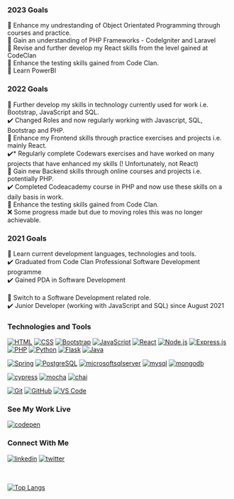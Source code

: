 

<!--
**M5FGN/m5fgn** is a ✨ _special_ ✨ repository because its `README.md` (this file) appears on your GitHub profile.
-->

### 2023 Goals
🎯 Enhance my undrestanding of Object Orientated Programming through courses and practice. \
🎯 Gain an understanding of PHP Frameworks - CodeIgniter and Laravel \
🎯 Revise and further develop my React skills from the level gained at CodeClan \
🎯 Enhance the testing skills gained from Code Clan. \
🎯 Learn PowerBI 


### 2022 Goals
🎯 Further develop my skills in technology currently used for work i.e. Bootstrap, JavaScript and SQL. \
✔️ Changed Roles and now regularly working with Javascript, SQL, Bootstrap and PHP. \
🎯 Enhance my Frontend skills through practice exercises and projects i.e. mainly React. \
✔️*  Regularly complete Codewars exercises and have worked on many projects that have enhanced my skills (! Unfortunately, not React) \
🎯 Gain new Backend skills through online courses and projects i.e. potentially PHP. \
✔️ Completed Codeacademy course in PHP and now use these skills on a daily basis in work. \
🎯 Enhance the testing skills gained from Code Clan. \
❌ Some progress made but due to moving roles this was no longer achievable.


### 2021 Goals
🎯 Learn current development languages, technologies and tools. \
✔️ Graduated from Code Clan Professional Software Development programme \
✔️ Gained PDA in Software Development
<br></br>
🎯 Switch to a Software Development related role. \
✔️ Junior Developer (working with JavaScript and SQL) since August 2021


### Technologies and Tools
[![HTML](https://img.shields.io/badge/-HTML-5c0f84?style=for-the-badge&logo=html5&logoColor=white)](https://github.com/M5FGN)
[![CSS](https://img.shields.io/badge/CSS3-5c0f84?style=for-the-badge&logo=css3&logoColor=white)](https://github.com/M5FGN)
[![Bootstrap](https://img.shields.io/badge/Bootstrap-5c0f84?style=for-the-badge&logo=bootstrap&logoColor=white)](https://github.com/M5FGN)
[![JavaScript](https://img.shields.io/badge/JavaScript-5c0f84?style=for-the-badge&logo=JavaScript&logoColor=white)](https://github.com/M5FGN)
[![React](https://img.shields.io/badge/React-5c0f84?style=for-the-badge&logo=React&logoColor=white)](https://github.com/M5FGN)
[![Node.js](https://img.shields.io/badge/Node.js-5c0f84?style=for-the-badge&logo=nodedotjs&logoColor=white)](https://github.com/M5FGN)
[![Express.js](https://img.shields.io/badge/Express.js-5c0f84?style=for-the-badge&logo=Express.js&logoColor=white)](https://github.com/M5FGN)
[![PHP](https://img.shields.io/badge/PHP-5c0f84?style=for-the-badge&logo=PHP&logoColor=white)](https://github.com/M5FGN)
[![Python](https://img.shields.io/badge/Python-5c0f84?style=for-the-badge&logo=Python&logoColor=white)](https://github.com/M5FGN)
[![Flask](https://img.shields.io/badge/Flask-5c0f84?style=for-the-badge&logo=Flask&logoColor=white)](https://github.com/M5FGN)
[![Java](https://img.shields.io/badge/Java-5c0f84?style=for-the-badge&logo=Java&logoColor=white)](https://github.com/M5FGN)<br/>

[![Spring](https://img.shields.io/badge/Spring-5c0f84?style=for-the-badge&logo=Spring&logoColor=white)](https://github.com/M5FGN)
[![PostgreSQL](https://img.shields.io/badge/PostgreSQL-5c0f84?style=for-the-badge&logo=PostgreSQL&logoColor=white)](https://github.com/M5FGN)
[![microsoftsqlserver](https://img.shields.io/badge/microsoft%20sql%20server-5c0f84?style=for-the-badge&logo=microsoftsqlserver&logoColor=white)](https://github.com/M5FGN)
[![mysql](https://img.shields.io/badge/mysql-5c0f84?style=for-the-badge&logo=mysql&logoColor=white)](https://github.com/M5FGN)
[![mongodb](https://img.shields.io/badge/mongodb-5c0f84?style=for-the-badge&logo=mongodb&logoColor=white)](https://github.com/M5FGN)<br/>

[![cypress](https://img.shields.io/badge/cypress-5c0f84?style=for-the-badge&logo=cypress&logoColor=white)](https://github.com/M5FGN)
[![mocha](https://img.shields.io/badge/mocha-5c0f84?style=for-the-badge&logo=mocha&logoColor=white)](https://github.com/M5FGN)
[![chai](https://img.shields.io/badge/chai-5c0f84?style=for-the-badge&logo=chai&logoColor=white)](https://github.com/M5FGN)<br/>

[![Git](https://img.shields.io/badge/Git-5c0f84?style=for-the-badge&logo=Git&logoColor=white)](https://github.com/M5FGN)
[![GitHub](https://img.shields.io/badge/GitHub-5c0f84?style=for-the-badge&logo=GitHub&logoColor=white)](https://github.com/M5FGN)
[![VS Code](https://img.shields.io/badge/-VS%20Code-5c0f84?style=for-the-badge&logo=visual-studio-code&logoColor=white)](https://github.com/M5FGN)










### See My Work Live
[![codepen](https://img.shields.io/badge/codepen-5c0f84?style=for-the-badge&logo=codepen&logoColor=white)](https://codepen.io/m5fgn)

### Connect With Me
[![linkedin](https://img.shields.io/badge/linkedin-5c0f84?style=for-the-badge&logo=linkedin&logoColor=white)](https://www.linkedin.com/in/m5fgn/)
[![twitter](https://img.shields.io/badge/twitter-5c0f84?style=for-the-badge&logo=twitter&logoColor=white)](https://twitter.com/m5fgn)

<br></br>
[![Top Langs](https://github-readme-stats.vercel.app/api/top-langs/?username=m5fgn&langs_count=8&layout=compact)](https://github.com/M5FGN?tab=repositories)


[codepen]: https://codepen.io/m5fgn
[twitter]: https://twitter.com/m5fgn
[linkedin]: https://www.linkedin.com/in/m5fgn/
